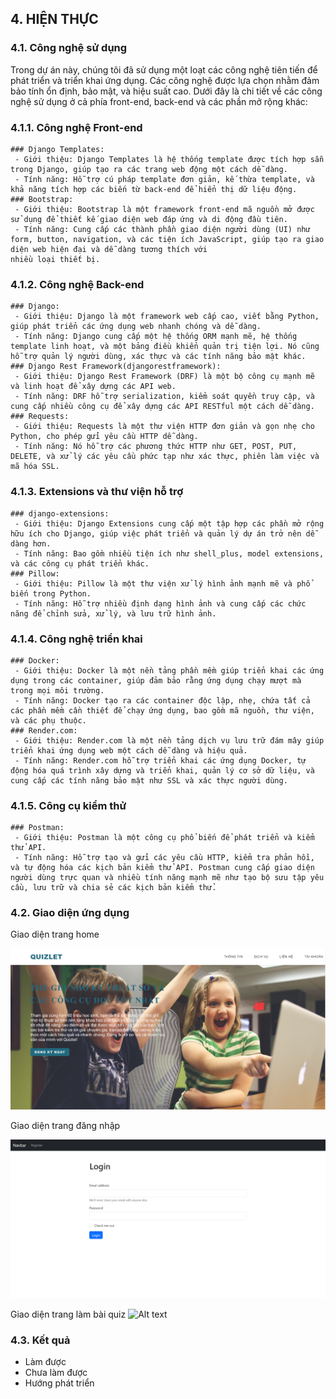 ## 4. HIỆN THỰC

### 4.1. Công nghệ sử dụng
Trong dự án này, chúng tôi đã sử dụng một loạt các công nghệ tiên tiến để phát triển và triển khai ứng dụng. Các công nghệ được lựa chọn nhằm đảm bảo tính ổn định, bảo mật, và hiệu suất cao. Dưới đây là chi tiết về các công nghệ sử dụng ở cả phía front-end, back-end và các phần mở rộng khác:
  ### 4.1.1. Công nghệ Front-end
    ### Django Templates:
     - Giới thiệu: Django Templates là hệ thống template được tích hợp sẵn trong Django, giúp tạo ra các trang web động một cách dễ dàng.
     - Tính năng: Hỗ trợ cú pháp template đơn giản, kế thừa template, và khả năng tích hợp các biến từ back-end để hiển thị dữ liệu động.
    ### Bootstrap:
     - Giới thiệu: Bootstrap là một framework front-end mã nguồn mở được sử dụng để thiết kế giao diện web đáp ứng và di động đầu tiên.
     - Tính năng: Cung cấp các thành phần giao diện người dùng (UI) như form, button, navigation, và các tiện ích JavaScript, giúp tạo ra giao diện web hiện đại và dễ dàng tương thích với   
    nhiều loại thiết bị.
  ### 4.1.2. Công nghệ Back-end
    ### Django:
     - Giới thiệu: Django là một framework web cấp cao, viết bằng Python, giúp phát triển các ứng dụng web nhanh chóng và dễ dàng.
     - Tính năng: Django cung cấp một hệ thống ORM mạnh mẽ, hệ thống template linh hoạt, và một bảng điều khiển quản trị tiện lợi. Nó cũng hỗ trợ quản lý người dùng, xác thực và các tính năng bảo mật khác.
    ### Django Rest Framework(djangorestframework):
     - Giới thiệu: Django Rest Framework (DRF) là một bộ công cụ mạnh mẽ và linh hoạt để xây dựng các API web.
     - Tính năng: DRF hỗ trợ serialization, kiểm soát quyền truy cập, và cung cấp nhiều công cụ để xây dựng các API RESTful một cách dễ dàng.
    ### Requests:
     - Giới thiệu: Requests là một thư viện HTTP đơn giản và gọn nhẹ cho Python, cho phép gửi yêu cầu HTTP dễ dàng.
     - Tính năng: Nó hỗ trợ các phương thức HTTP như GET, POST, PUT, DELETE, và xử lý các yêu cầu phức tạp như xác thực, phiên làm việc và mã hóa SSL.
  ### 4.1.3. Extensions và thư viện hỗ trợ
    ### django-extensions:
     - Giới thiệu: Django Extensions cung cấp một tập hợp các phần mở rộng hữu ích cho Django, giúp việc phát triển và quản lý dự án trở nên dễ dàng hơn.
     - Tính năng: Bao gồm nhiều tiện ích như shell_plus, model extensions, và các công cụ phát triển khác.
    ### Pillow:
     - Giới thiệu: Pillow là một thư viện xử lý hình ảnh mạnh mẽ và phổ biến trong Python.
     - Tính năng: Hỗ trợ nhiều định dạng hình ảnh và cung cấp các chức năng để chỉnh sửa, xử lý, và lưu trữ hình ảnh.
  ### 4.1.4. Công nghệ triển khai
    ### Docker:
     - Giới thiệu: Docker là một nền tảng phần mềm giúp triển khai các ứng dụng trong các container, giúp đảm bảo rằng ứng dụng chạy mượt mà trong mọi môi trường.
     - Tính năng: Docker tạo ra các container độc lập, nhẹ, chứa tất cả các phần mềm cần thiết để chạy ứng dụng, bao gồm mã nguồn, thư viện, và các phụ thuộc.
    ### Render.com:
     - Giới thiệu: Render.com là một nền tảng dịch vụ lưu trữ đám mây giúp triển khai ứng dụng web một cách dễ dàng và hiệu quả.
     - Tính năng: Render.com hỗ trợ triển khai các ứng dụng Docker, tự động hóa quá trình xây dựng và triển khai, quản lý cơ sở dữ liệu, và cung cấp các tính năng bảo mật như SSL và xác thực người dùng.
  ### 4.1.5. Công cụ kiểm thử
    ### Postman:
     - Giới thiệu: Postman là một công cụ phổ biến để phát triển và kiểm thử API.
     - Tính năng: Hỗ trợ tạo và gửi các yêu cầu HTTP, kiểm tra phản hồi, và tự động hóa các kịch bản kiểm thử API. Postman cung cấp giao diện người dùng trực quan và nhiều tính năng mạnh mẽ như tạo bộ sưu tập yêu cầu, lưu trữ và chia sẻ các kịch bản kiểm thử.
 ### 4.2. Giao diện ứng dụng 
Giao diện trang home

![Alt text](installation/scripts/img/home.png) 

Giao diện trang đăng nhập

![Alt text](installation/scripts/img/login.png)

Giao diện trang làm bài quiz
![Alt text](installation/scripts/img/quizlet.png.png)


### 4.3. Kết quả

- Làm được
- Chưa làm được
- Hướng phát triển
